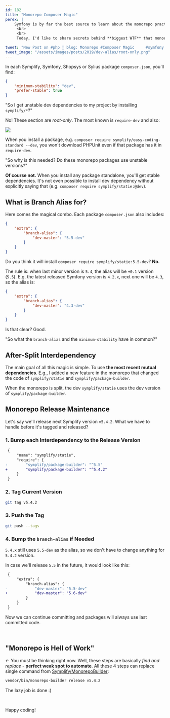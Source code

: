 ```yaml
---
id: 182
title: "Monorepo Composer Magic"
perex: |
    Symfony is by far the best source to learn about the monorepo practice. I learned most just by looking into it's `composer.json` - monorepo and package one.
     <br>
     <br>
     Today, I'd like to share secrets behind **biggest WTF** that monorepo composer setup has.

tweet: "New Post on #php 🐘 blog: Monorepo #Composer Magic     #symfony #symplify #sylius #shopsys"
tweet_image: "/assets/images/posts/2019/dev-alias/root-only.png"
---
```


In each Symplify, Symfony, Shopsys or Sylius package `composer.json`, you'll find:

```json
{
    "minimum-stability": "dev",
    "prefer-stable": true
}
```

"So I get unstable dev dependencies to my project by installing `symplify/*`?"

No! These section are *root-only*. The most known is `require-dev` and also:

<img src="/assets/images/posts/2019/dev-alias/root-only.png">

When you install a package, e.g. `composer require symplify/easy-coding-standard --dev`, you won't download PHPUnit even if that package has it in `require-dev`.

"So why is this needed? Do these monorepo packages use unstable versions?"

**Of course not.** When you install any package standalone, you'll get stable dependencies. It's not even possible to install dev dependency without explicitly saying that (e.g. `composer require symplify/statie:@dev`).

## What is Branch Alias for?

Here comes the magical combo. Each package `composer.json` also includes:

```json
{
    "extra": {
        "branch-alias": {
            "dev-master": "5.5-dev"
        }
    }
}
```

Do you think it will install `composer require symplify/statie:5.5-dev`? **No.**

The rule is: when last minor version is `5.4`, the alias will be `+0.1` version (`5.5`).
E.g. the latest released Symfony version is `4.2.x`, next one will be `4.3`, so the alias is:

```json
{
    "extra": {
        "branch-alias": {
            "dev-master": "4.3-dev"
        }
    }
}
```

Is that clear? Good.

"So what the `branch-alias` and the `minimum-stability` have in common?"

## After-Split Interdependency

The main goal of all this magic is simple. To use **the most recent mutual dependencies**. E.g., I added a new feature in the monorepo that changed the code of `symplify/statie` and `symplify/package-builder`.

When the monorepo is split, the dev `symplify/statie` uses the dev version of `symplify/package-builder`.

## Monorepo Release Maintenance

Let's say we'll release next Symplify version `v5.4.2`. What we have to handle before it's tagged and released?

### 1. Bump each Interdependency to the Release Version

```diff
 {
     "name": "symplify/statie",
     "require": {
-        "symplify/package-builder": "^5.5"
+        "symplify/package-builder": "^5.4.2"
     }
 }
```

### 2. Tag Current Version

```bash
git tag v5.4.2
```

### 3. Push the Tag

```bash
git push --tags
```

### 4. Bump the `branch-alias` if Needed

`5.4.x` still uses `5.5-dev` as the alias, so we don't have to change anything for `5.4.2` version.

In case we'll release `5.5` in the future, it would look like this:

```diff
 {
     "extra": {
         "branch-alias": {
-            "dev-master": "5.5-dev"
+            "dev-master": "5.6-dev"
         }
     }
 }
```

Now we can continue committing and packages will always use last committed code.

<br>

## "Monorepo is Hell of Work"

← You must be thinking right now. Well, these steps are basically *find and replace* - **perfect weak spot to automate**. All these 4 steps  can replace single command from [Symplify/MonorepoBuilder](https://github.com/symplify/monorepobuilder):

```bash
vendor/bin/monorepo-builder release v5.4.2
```

The lazy job is done :)

<br>

Happy coding!
